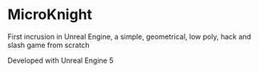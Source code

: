 # MicroKnight


First incrusion in Unreal Engine, a simple, geometrical, low poly, hack and slash game from scratch


Developed with Unreal Engine 5
